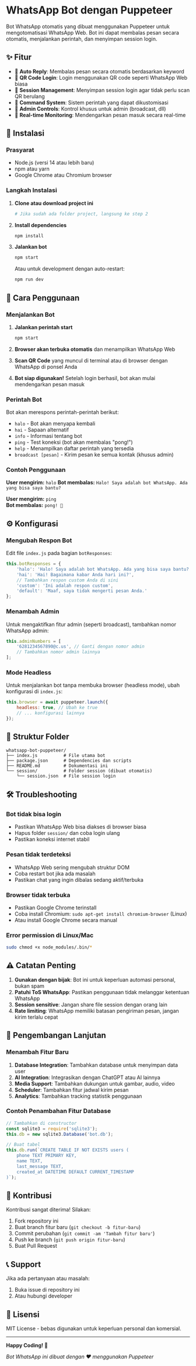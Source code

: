 # WhatsApp Bot dengan Puppeteer

Bot WhatsApp otomatis yang dibuat menggunakan Puppeteer untuk mengotomatisasi WhatsApp Web. Bot ini dapat membalas pesan secara otomatis, menjalankan perintah, dan menyimpan session login.

## ✨ Fitur

- 🤖 **Auto Reply**: Membalas pesan secara otomatis berdasarkan keyword
- 📱 **QR Code Login**: Login menggunakan QR code seperti WhatsApp Web biasa
- 💾 **Session Management**: Menyimpan session login agar tidak perlu scan QR berulang
- 🎯 **Command System**: Sistem perintah yang dapat dikustomisasi
- 👑 **Admin Controls**: Kontrol khusus untuk admin (broadcast, dll)
- 🔄 **Real-time Monitoring**: Mendengarkan pesan masuk secara real-time

## 🚀 Instalasi

### Prasyarat
- Node.js (versi 14 atau lebih baru)
- npm atau yarn
- Google Chrome atau Chromium browser

### Langkah Instalasi

1. **Clone atau download project ini**
   ```bash
   # Jika sudah ada folder project, langsung ke step 2
   ```

2. **Install dependencies**
   ```bash
   npm install
   ```

3. **Jalankan bot**
   ```bash
   npm start
   ```

   Atau untuk development dengan auto-restart:
   ```bash
   npm run dev
   ```

## 📖 Cara Penggunaan

### Menjalankan Bot

1. **Jalankan perintah start**
   ```bash
   npm start
   ```

2. **Browser akan terbuka otomatis** dan menampilkan WhatsApp Web

3. **Scan QR Code** yang muncul di terminal atau di browser dengan WhatsApp di ponsel Anda

4. **Bot siap digunakan!** Setelah login berhasil, bot akan mulai mendengarkan pesan masuk

### Perintah Bot

Bot akan merespons perintah-perintah berikut:

- `halo` - Bot akan menyapa kembali
- `hai` - Sapaan alternatif  
- `info` - Informasi tentang bot
- `ping` - Test koneksi (bot akan membalas "pong!")
- `help` - Menampilkan daftar perintah yang tersedia
- `broadcast [pesan]` - Kirim pesan ke semua kontak (khusus admin)

### Contoh Penggunaan

**User mengirim:** `halo`
**Bot membalas:** `Halo! Saya adalah bot WhatsApp. Ada yang bisa saya bantu?`

**User mengirim:** `ping`  
**Bot membalas:** `pong! 🏓`

## ⚙️ Konfigurasi

### Mengubah Respon Bot

Edit file `index.js` pada bagian `botResponses`:

```javascript
this.botResponses = {
    'halo': 'Halo! Saya adalah bot WhatsApp. Ada yang bisa saya bantu?',
    'hai': 'Hai! Bagaimana kabar Anda hari ini?',
    // Tambahkan respon custom Anda di sini
    'custom': 'Ini adalah respon custom',
    'default': 'Maaf, saya tidak mengerti pesan Anda.'
};
```

### Menambah Admin

Untuk mengaktifkan fitur admin (seperti broadcast), tambahkan nomor WhatsApp admin:

```javascript
this.adminNumbers = [
    '6281234567890@c.us', // Ganti dengan nomor admin
    // Tambahkan nomor admin lainnya
];
```

### Mode Headless

Untuk menjalankan bot tanpa membuka browser (headless mode), ubah konfigurasi di `index.js`:

```javascript
this.browser = await puppeteer.launch({
    headless: true, // Ubah ke true
    // ... konfigurasi lainnya
});
```

## 📁 Struktur Folder

```
whatsapp-bot-puppeteer/
├── index.js          # File utama bot
├── package.json      # Dependencies dan scripts
├── README.md         # Dokumentasi ini
└── session/          # Folder session (dibuat otomatis)
    └── session.json  # File session login
```

## 🛠️ Troubleshooting

### Bot tidak bisa login
- Pastikan WhatsApp Web bisa diakses di browser biasa
- Hapus folder `session/` dan coba login ulang
- Pastikan koneksi internet stabil

### Pesan tidak terdeteksi
- WhatsApp Web sering mengubah struktur DOM
- Coba restart bot jika ada masalah
- Pastikan chat yang ingin dibalas sedang aktif/terbuka

### Browser tidak terbuka
- Pastikan Google Chrome terinstall
- Coba install Chromium: `sudo apt-get install chromium-browser` (Linux)
- Atau install Google Chrome secara manual

### Error permission di Linux/Mac
```bash
sudo chmod +x node_modules/.bin/*
```

## ⚠️ Catatan Penting

1. **Gunakan dengan bijak**: Bot ini untuk keperluan automasi personal, bukan spam
2. **Patuhi ToS WhatsApp**: Pastikan penggunaan tidak melanggar ketentuan WhatsApp
3. **Session sensitive**: Jangan share file session dengan orang lain
4. **Rate limiting**: WhatsApp memiliki batasan pengiriman pesan, jangan kirim terlalu cepat

## 🔧 Pengembangan Lanjutan

### Menambah Fitur Baru

1. **Database Integration**: Tambahkan database untuk menyimpan data user
2. **AI Integration**: Integrasikan dengan ChatGPT atau AI lainnya
3. **Media Support**: Tambahkan dukungan untuk gambar, audio, video
4. **Scheduler**: Tambahkan fitur jadwal kirim pesan
5. **Analytics**: Tambahkan tracking statistik penggunaan

### Contoh Penambahan Fitur Database

```javascript
// Tambahkan di constructor
const sqlite3 = require('sqlite3');
this.db = new sqlite3.Database('bot.db');

// Buat tabel
this.db.run(`CREATE TABLE IF NOT EXISTS users (
    phone TEXT PRIMARY KEY,
    name TEXT,
    last_message TEXT,
    created_at DATETIME DEFAULT CURRENT_TIMESTAMP
)`);
```

## 🤝 Kontribusi

Kontribusi sangat diterima! Silakan:

1. Fork repository ini
2. Buat branch fitur baru (`git checkout -b fitur-baru`)
3. Commit perubahan (`git commit -am 'Tambah fitur baru'`)
4. Push ke branch (`git push origin fitur-baru`)
5. Buat Pull Request

## 📞 Support

Jika ada pertanyaan atau masalah:

1. Buka issue di repository ini
2. Atau hubungi developer

## 📄 Lisensi

MIT License - bebas digunakan untuk keperluan personal dan komersial.

---

**Happy Coding! 🚀**

*Bot WhatsApp ini dibuat dengan ❤️ menggunakan Puppeteer* 